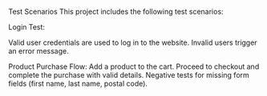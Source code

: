 Test Scenarios
This project includes the following test scenarios:

Login Test:

Valid user credentials are used to log in to the website.
Invalid users trigger an error message.


Product Purchase Flow:
Add a product to the cart.
Proceed to checkout and complete the purchase with valid details.
Negative tests for missing form fields (first name, last name, postal code).

